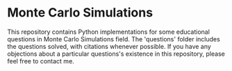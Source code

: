 # Monte Carlo Simulations

This repository contains Python implementations for some educational questions in Monte Carlo Simulations field. The 'questions' folder includes the questions solved, with citations whenever possible. If you have any objections about a particular questions's existence in this repository, please feel free to contact me.



